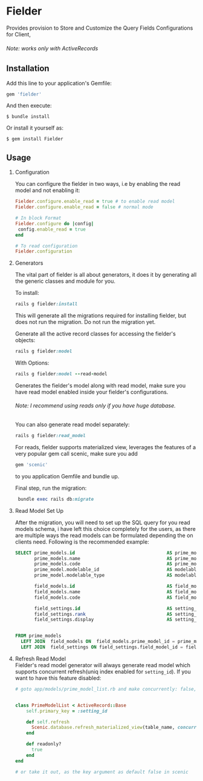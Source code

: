 # Fielder

Provides provision to Store and Customize the Query Fields Configurations for Client,
###### Note: works only with ActiveRecords

## Installation

Add this line to your application's Gemfile:

```ruby
gem 'fielder'
```

And then execute:

    $ bundle install

Or install it yourself as:

    $ gem install Fielder

## Usage
1. Configuration
 
    You can configure the fielder in two ways, i.e by enabling the read model and not enabling it:
    ```ruby
    Fielder.configure.enable_read = true # to enable read model
    Fielder.configure.enable_read = false # normal mode
   
   # In block Format
   Fielder.configure do |config|
     config.enable_read = true
   end
   
   # To read configuration
   Fielder.configuration

   ```

2. Generators
   
   The vital part of fielder is all about generators, it does it by generating all the  generic classes and module for you.
   
   To install:
   ```ruby
   rails g fielder:install
   ```
   This will generate all the migrations required for installing fielder, but does not run the migration.
   Do not run the migration yet.

   Generate all the active record classes for accessing the fielder's objects:
   ```ruby
   rails g fielder:model
   ```
   
   With Options:
    ```ruby
   rails g fielder:model --read-model
   ```
   Generates the fielder's model along with read model, make sure you have read model enabled inside your fielder's 
   configurations.
   
   ###### Note: I recommend using reads only if you have huge database.
   You can also generate read model separately:
    ```ruby
    rails g fielder:read_model
    ```
   For reads, fielder supports materialized view, leverages the features of a very popular gem call scenic, make sure you add
    ```ruby
    gem 'scenic'
    ```
   to you application Gemfile and bundle up. 

   Final step, run the migration:
   
   ```ruby
    bundle exec rails db:migrate
   ```

3. Read Model Set Up
   
   After the migration, you will need to set up the SQL query for you read models schema, i have left this choice completely for the users,
   as there are multiple ways the read models can be formulated depending the on clients need. Following is  the recommended example:
   
   ```SQL
   SELECT prime_models.id                                  AS prime_model_id,
          prime_models.name                                AS prime_model_name,
          prime_models.code                                AS prime_model_code,
          prime_model.modelable_id                         AS modelable_id,
          prime_model.modelable_type                       AS modelable_type

          field_models.id                                  AS field_model_id,
          field_models.name                                AS field_model_name,
          field_models.code                                AS field_model_code,

          field_settings.id                                AS setting_id,
          field_settings.rank                              AS setting_rank,
          field_settings.display                           AS setting_display


   FROM prime_models
     LEFT JOIN  field_models ON  field_models.prime_model_id = prime_models.id
     LEFT JOIN  field_settings ON field_settings.field_model_id = field_models.id
   ```
 
4. Refresh Read Model  
   Fielder's read model generator will always generate read model which supports concurrent refresh(uniq index enabled for `setting_id`).
   If you want to have this feature disabled:

   ```ruby
   # goto app/models/prime_model_list.rb and make concurrently: false, like following
   

   class PrimeModelList < ActiveRecord::Base
       self.primary_key = :setting_id

       def self.refresh
         Scenic.database.refresh_materialized_view(table_name, concurrently: false, cascade: false)
       end

       def readonly?
         true
       end
   end
   
   # or take it out, as the key argument as default false in scenic
   ```